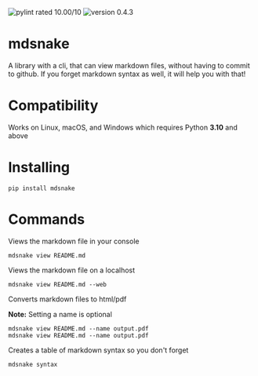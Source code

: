 ![pylint rated 10.00/10](https://img.shields.io/badge/pylint-10.00-green)
![version 0.4.3](https://img.shields.io/badge/version-v0.4.3-green)

# mdsnake

A library with a cli, that can view markdown files, without having to commit to github. If you forget markdown syntax as well, it will help you with that!

# Compatibility

Works on Linux, macOS, and Windows which requires Python **3.10** and above

# Installing

```
pip install mdsnake
```

# Commands

Views the markdown file in your console

```
mdsnake view README.md
```

Views the markdown file on a localhost

```
mdsnake view README.md --web
```

Converts markdown files to html/pdf

**Note:** Setting a name is optional

```
mdsnake view README.md --name output.pdf
mdsnake view README.md --name output.pdf
```

Creates a table of markdown syntax so you don't forget

```
mdsnake syntax
```